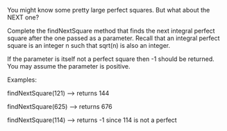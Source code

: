 You might know some pretty large perfect squares. But what about the NEXT one?

Complete the findNextSquare method that finds the next integral perfect square after the one passed as a parameter. Recall that an integral perfect square is an integer n such that sqrt(n) is also an integer.

If the parameter is itself not a perfect square then -1 should be returned. You may assume the parameter is positive.

Examples:

findNextSquare(121) --> returns 144

findNextSquare(625) --> returns 676

findNextSquare(114) --> returns -1 since 114 is not a perfect
